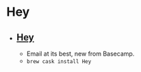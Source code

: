 # Hey
- [Hey](https://hey.com/)
  - 
  - Email at its best, new from Basecamp.
  - `brew cask install Hey`
